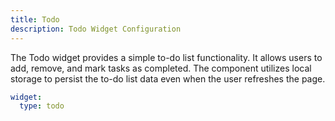 ```yaml
---
title: Todo
description: Todo Widget Configuration
---
```


The Todo widget provides a simple to-do list functionality.
It allows users to add, remove, and mark tasks as completed.
The component utilizes local storage to persist the to-do list data even when the user refreshes the page.

```yaml
widget:
  type: todo
```
